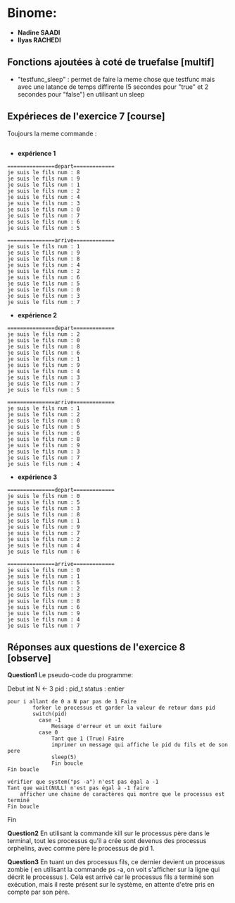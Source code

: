 # Binome:

- **Nadine SAADI**
- **Ilyas RACHEDI**

## Fonctions ajoutées à coté de truefalse [multif]

- "testfunc_sleep" : permet de faire la meme chose que testfunc mais avec une latance de temps diffirente (5 secondes pour "true" et 2 secondes pour "false") en utilisant un sleep

## Expérieces de l'exercice 7 [course]
Toujours la meme commande : 
```./course
```
- **expérience 1**
```
===============depart=============
je suis le fils num : 8
je suis le fils num : 9
je suis le fils num : 1
je suis le fils num : 2
je suis le fils num : 4
je suis le fils num : 3
je suis le fils num : 0
je suis le fils num : 7
je suis le fils num : 6
je suis le fils num : 5

===============arrive=============
je suis le fils num : 1
je suis le fils num : 9
je suis le fils num : 8
je suis le fils num : 4
je suis le fils num : 2
je suis le fils num : 6
je suis le fils num : 5
je suis le fils num : 0
je suis le fils num : 3
je suis le fils num : 7

```
- **expérience 2**
```
===============depart=============
je suis le fils num : 2
je suis le fils num : 0
je suis le fils num : 8
je suis le fils num : 6
je suis le fils num : 1
je suis le fils num : 9
je suis le fils num : 4
je suis le fils num : 3
je suis le fils num : 7
je suis le fils num : 5

===============arrive=============
je suis le fils num : 1
je suis le fils num : 2
je suis le fils num : 0
je suis le fils num : 5
je suis le fils num : 6
je suis le fils num : 8
je suis le fils num : 9
je suis le fils num : 3
je suis le fils num : 7
je suis le fils num : 4
```
- **expérience 3**
```
===============depart=============
je suis le fils num : 0
je suis le fils num : 5
je suis le fils num : 3
je suis le fils num : 8
je suis le fils num : 1
je suis le fils num : 9
je suis le fils num : 7
je suis le fils num : 2
je suis le fils num : 4
je suis le fils num : 6

===============arrive=============
je suis le fils num : 0
je suis le fils num : 1
je suis le fils num : 5
je suis le fils num : 2
je suis le fils num : 3
je suis le fils num : 8
je suis le fils num : 6
je suis le fils num : 9
je suis le fils num : 4
je suis le fils num : 7
```

## Réponses aux questions de l'exercice 8 [observe]
 
**Question1**
Le pseudo-code du programme:

Debut
	int N <- 3
	pid : pid_t
	status : entier

	pour i allant de 0 a N par pas de 1 Faire
	        forker le processus et garder la valeur de retour dans pid
	        switch(pid)
	      	  case -1
	      	      Message d'erreur et un exit failure
	      	  case 0
	              Tant que 1 (True) Faire
	        	  imprimer un message qui affiche le pid du fils et de son pere
	        	  sleep(5)
	              Fin boucle
	Fin boucle

	vérifier que system("ps -a") n'est pas égal a -1
	Tant que wait(NULL) n'est pas égal à -1 faire
   	    afficher une chaine de caractères qui montre que le processus est terminé
	Fin boucle
Fin

   
**Question2**
En utilisant la commande kill sur le processus père dans le terminal, tout les processus qu'il a crée sont devenus des processus orphelins, avec comme père le processus de pid 1.

**Question3**
En tuant un des processus fils, ce dernier devient un processus zombie ( en utilisant la commande ps -a, on voit <defunct> s'afficher sur la ligne qui décrit le processus ). Cela est arrivé car le processus fils a terminé son exécution, mais il reste présent sur le système, en attente d'etre pris en compte par son père.
	

